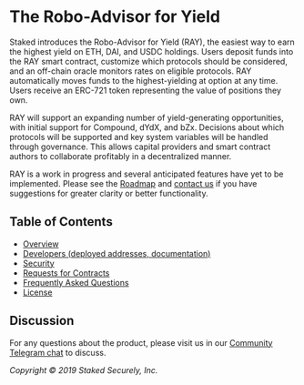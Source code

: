 # The Robo-Advisor for Yield

Staked introduces the Robo-Advisor for Yield (RAY), the easiest way to earn the highest yield on ETH, DAI, and USDC holdings. Users deposit funds into the RAY smart contract, customize which protocols should be considered, and an off-chain oracle monitors rates on eligible protocols. RAY automatically moves funds to the highest-yielding at option at any time. Users receive an ERC-721 token representing the value of positions they own.

RAY will support an expanding number of yield-generating opportunities, with initial support for Compound, dYdX, and bZx. Decisions about which protocols will be supported and key system variables will be handled through governance. This allows capital providers and smart contract authors to collaborate profitably in a decentralized manner.

RAY is a work in progress and several anticipated features have yet to be implemented. Please see the [Roadmap](https://github.com/Stakedllc/robo-advisor-yield/wiki#roadmap) and [contact us](https://t.me/staked_official) if you have suggestions for greater clarity or better functionality.

## Table of Contents

- [Overview](https://github.com/Stakedllc/robo-advisor-yield/wiki)
- [Developers (deployed addresses, documentation)](https://staked.gitbook.io/staked/ray/smart-contract-integration)
- [Security](https://github.com/Stakedllc/robo-advisor-yield/wiki/Security)
- [Requests for Contracts](https://github.com/Stakedllc/robo-advisor-yield/wiki/Requests-for-Contracts)
- [Frequently Asked Questions](https://staked.zendesk.com/hc/en-us/sections/360006555872-Robo-Advisor-for-Yield-FAQs)
- [License](https://github.com/Stakedllc/robo-advisor-yield/blob/master/LICENSE)

## Discussion
For any questions about the product, please visit us in our [Community Telegram chat](https://t.me/staked_official) to discuss.

_Copyright © 2019 Staked Securely, Inc._
